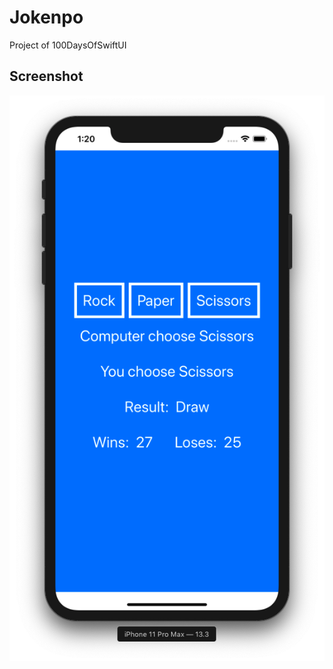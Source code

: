 # Jokenpo
Project of 100DaysOfSwiftUI

## Screenshot


<img src="https://raw.githubusercontent.com/tiagosantos/SwiftUI-Jokenpo/master/screenshot.png"/>
